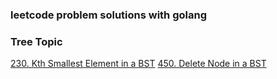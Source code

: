 ### leetcode problem solutions with golang

### Tree Topic
[230. Kth Smallest Element in a BST](src/kthSmallest.go)
[450. Delete Node in a BST](src/deleteNode.go)